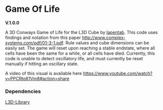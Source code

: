 # Game Of Life
<b>V.1.0.0</b>

A 3D Conways Game of Life for the L3D Cube by <a href="https://github.com/lapentab">lapentab</a>. This code uses findings and notation from this paper http://www.complex-systems.com/pdf/01-3-1.pdf. Rule values and cube dimensions can be easily set. The game will reset upon reaching a stable endstate, where all cells have been the same for a while, or all cells have died. Currently, this code is unable to detect oscillatory life, and must currently be reset manually if hitting an oscillary state. 

A video of this visual is available here https://www.youtube.com/watch?v=PPCRto61Vm8#action=share

### Dependencies
<a href="https://github.com/enjrolas/L3D-library">L3D-Library</a>
